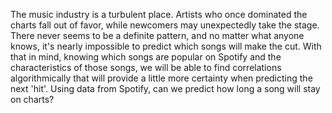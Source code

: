 The music industry is a turbulent place. Artists who once dominated the charts fall out of favor, while newcomers may unexpectedly take the stage. There never seems to be a definite pattern, and no matter what anyone knows, it's nearly impossible to predict which songs will make the cut.
With that in mind, knowing which songs are popular on Spotify and the characteristics of those songs, we will be able to find correlations algorithmically that will provide a little more certainty when predicting the next 'hit'.
Using data from Spotify, can we predict how long a song will stay on charts? 

